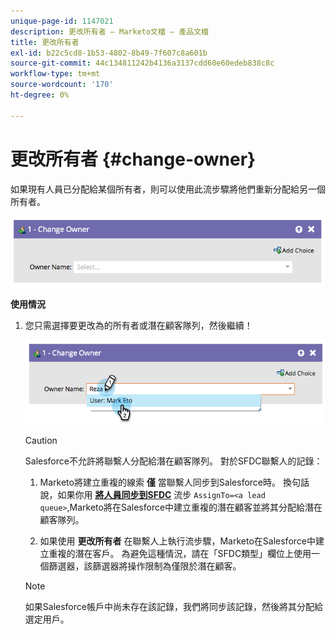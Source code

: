 ```yaml
---
unique-page-id: 1147021
description: 更改所有者 — Marketo文檔 — 產品文檔
title: 更改所有者
exl-id: b22c5cd8-1b53-4802-8b49-7f607c8a601b
source-git-commit: 44c134811242b4136a3137cdd60e60edeb838c8c
workflow-type: tm+mt
source-wordcount: '170'
ht-degree: 0%

---
```


# 更改所有者 {#change-owner}

如果現有人員已分配給某個所有者，則可以使用此流步驟將他們重新分配給另一個所有者。

![](assets/image2014-9-22-15-3a1-3a3.png)

**使用情況**

1. 您只需選擇要更改為的所有者或潛在顧客隊列，然後繼續！

   ![](assets/image2014-9-22-15-3a1-3a6.png)

   >[!CAUTION]
   >
   >Salesforce不允許將聯繫人分配給潛在顧客隊列。 對於SFDC聯繫人的記錄：
   >
   >1. Marketo將建立重複的線索 **僅** 當聯繫人同步到Salesforce時。 換句話說，如果你用 **[將人員同步到SFDC](/help/marketo/product-docs/core-marketo-concepts/smart-campaigns/salesforce-flow-actions/sync-person-to-sfdc.md)** 流步 `AssignTo=<a lead queue>`,Marketo將在Salesforce中建立重複的潛在顧客並將其分配給潛在顧客隊列。
   >
   >1. 如果使用 **更改所有者** 在聯繫人上執行流步驟，Marketo在Salesforce中建立重複的潛在客戶。 為避免這種情況，請在「SFDC類型」欄位上使用一個篩選器，該篩選器將操作限制為僅限於潛在顧客。


   >[!NOTE]
   >
   >如果Salesforce帳戶中尚未存在該記錄，我們將同步該記錄，然後將其分配給選定用戶。

